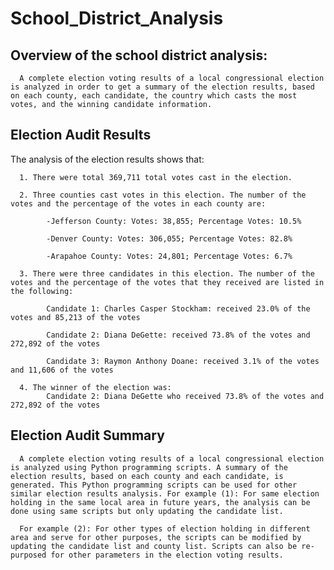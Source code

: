 # School_District_Analysis

## Overview of the school district analysis:
      A complete election voting results of a local congressional election is analyzed in order to get a summary of the election results, based on each county, each candidate, the country which casts the most votes, and the winning candidate information.

## Election Audit Results

The analysis of the election results shows that:

      1. There were total 369,711 total votes cast in the election.

      2. Three counties cast votes in this election. The number of the votes and the percentage of the votes in each county are:

            -Jefferson County: Votes: 38,855; Percentage Votes: 10.5%

            -Denver County: Votes: 306,055; Percentage Votes: 82.8%

            -Arapahoe County: Votes: 24,801; Percentage Votes: 6.7%

      3. There were three candidates in this election. The number of the votes and the percentage of the votes that they received are listed in the following:

            Candidate 1: Charles Casper Stockham: received 23.0% of the votes and 85,213 of the votes

            Candidate 2: Diana DeGette: received 73.8% of the votes and 272,892 of the votes

            Candidate 3: Raymon Anthony Doane: received 3.1% of the votes and 11,606 of the votes

      4. The winner of the election was:
            Candidate 2: Diana DeGette who received 73.8% of the votes and 272,892 of the votes

## Election Audit Summary

      A complete election voting results of a local congressional election is analyzed using Python programming scripts. A summary of the election results, based on each county and each candidate, is generated. This Python programming scripts can be used for other similar election results analysis. For example (1): For same election holding in the same local area in future years, the analysis can be done using same scripts but only updating the candidate list.

      For example (2): For other types of election holding in different area and serve for other purposes, the scripts can be modified by updating the candidate list and county list. Scripts can also be re-purposed for other parameters in the election voting results.
